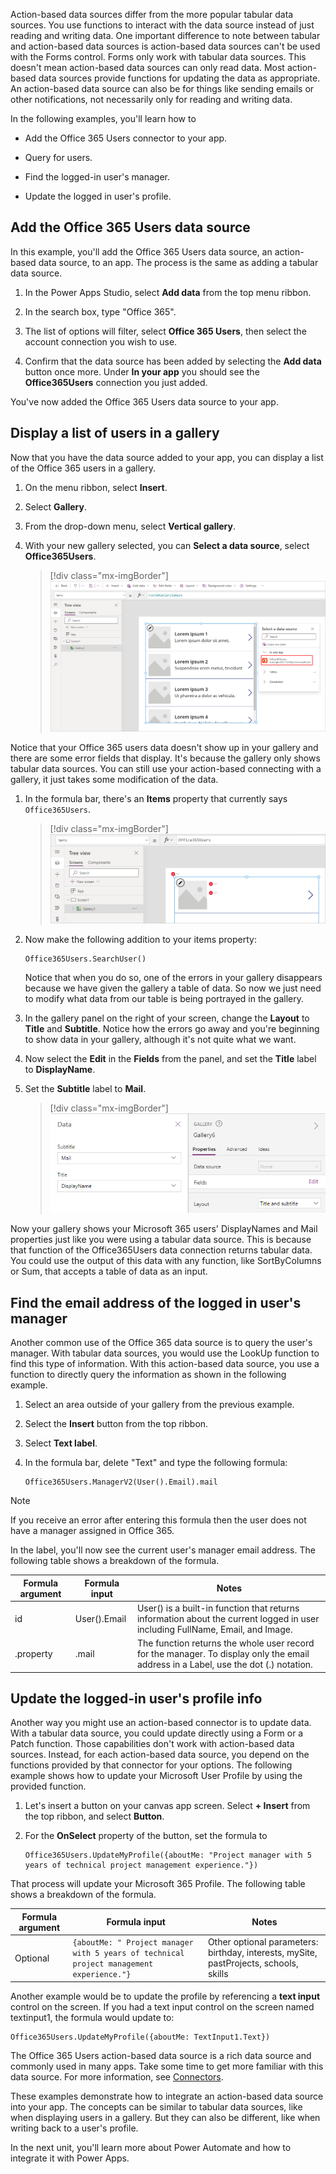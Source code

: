 Action-based data sources differ from the more popular tabular data sources. You use functions to interact with the data source instead of just reading and writing data. One important difference to note between tabular and action-based data sources is action-based data sources can't be used with the Forms control. Forms only work with tabular data sources. This doesn't mean action-based data sources can only read data. Most action-based data sources provide functions for updating the data as appropriate. An action-based data source can also be for things like sending emails or other notifications, not necessarily only for reading and writing data.

In the following examples, you'll learn how to

- Add the Office 365 Users connector to your app.

- Query for users.

- Find the logged-in user's manager.

- Update the logged in user's profile.

## Add the Office 365 Users data source

In this example, you'll add the Office 365 Users data source, an
action-based data source, to an app. The process is the same as adding a
tabular data source.

1. In the Power Apps Studio, select **Add data** from the top menu ribbon.

1. In the search box, type "Office 365".

1. The list of options will filter, select **Office 365 Users**, then select the account connection you wish to use.

1. Confirm that the data source has been added by selecting the **Add data** button once more. Under **In your app** you should see the **Office365Users** connection you just added.

You've now added the Office 365 Users data source to your
app.

## Display a list of users in a gallery

Now that you have the data source added to your app, you can display a list of the Office 365 users in a gallery.

1. On the menu ribbon, select **Insert**.

1. Select **Gallery**.

1. From the drop-down menu, select **Vertical gallery**.

1. With your new gallery selected, you can **Select a data source**, select **Office365Users**.

   > [!div class="mx-imgBorder"]
   > [![Screenshot of Select a data source for your gallery with the Office365Users connector highlighted.](../media/select-users.png)](../media/select-users.png#lightbox)

Notice that your Office 365 users data doesn't show up in your gallery and there are some error fields that display. It's
because the gallery only shows tabular data sources. You
can still use your action-based connecting with a gallery, it just takes
some modification of the data.

1. In the formula bar, there's an **Items** property that currently says `Office365Users`.

   > [!div class="mx-imgBorder"]
   > [![Screenshot of flow items from the Items gallery property.](../media/items-property.png)](../media/items-property.png#lightbox)

1. Now make the following addition to your items property:

   ```powerappsfl
   Office365Users.SearchUser()
   ```

   Notice that when you do so, one of the errors in your gallery disappears because we have given the gallery a table of data. So now we just need to modify what data from our table is being portrayed in the gallery.

1. In the gallery panel on the right of your screen, change the **Layout** to **Title** and **Subtitle**. Notice how the errors go away and you're beginning to show data in your gallery, although it's not quite what we want.

1. Now select the **Edit** in the **Fields** from the panel, and set the **Title** label to **DisplayName**.

1. Set the **Subtitle** label to **Mail**.

   > [!div class="mx-imgBorder"]
   > ![Screenshot of flow settings property from gallery settings.](../media/flow-setting.png)

Now your gallery shows your Microsoft 365 users' DisplayNames and Mail properties just like you were using a tabular data source. This is because that function of the Office365Users data connection returns tabular data. You could use the output of this data with any function, like SortByColumns or Sum, that accepts a table of data as an input.

## Find the email address of the logged in user's manager

Another common use of the Office 365 data source is to query the user's
manager. With tabular data sources, you would use the LookUp function to
find this type of information. With this action-based data source, you
use a function to directly query the information as shown in the following example.

1. Select an area outside of your gallery from the previous example.

1. Select the **Insert** button from the top ribbon.

1. Select **Text label**.

1. In the formula bar, delete "Text" and type the following formula:

    ```powerappsfl
    Office365Users.ManagerV2(User().Email).mail
    ```

> [!NOTE]
> If you receive an error after entering this formula then the user does not have a manager assigned in Office 365.

In the label, you'll now see the current user's manager email address.
The following table shows a breakdown of the formula.

| **Formula argument** | **Formula input**    | **Notes**       |
|--------------------- |--------------------- |-----------------|
| id                   | User().Email         | User() is a built-in function that returns information about the current logged in user including FullName, Email, and Image. |
| .property            | .mail                | The function returns the whole user record for the manager. To display only the email address in a Label, use the dot (.) notation. |

## Update the logged-in user's profile info

Another way you might use an action-based connector is to update data.
With a tabular data source, you could update directly using a Form or a
Patch function. Those capabilities don't work with action-based data
sources. Instead, for each action-based data source, you depend
on the functions provided by that connector for your options. The
following example shows how to update your Microsoft User Profile
by using the provided function.

1. Let's insert a button on your canvas app screen. Select **+ Insert** from the top ribbon, and select **Button**.

1. For the **OnSelect** property of the button, set the formula to

   ```powerappsfl
   Office365Users.UpdateMyProfile({aboutMe: "Project manager with 5 years of technical project management experience."})
   ```

That process will update your Microsoft 365 Profile. The following table shows a breakdown of the formula.

| **Formula argument** | **Formula input**    | **Notes**       |
| -------------------- | -------------------- |-----------------|
| Optional  | `{aboutMe: " Project manager with 5 years of technical project management experience."}` | Other optional parameters: birthday, interests, mySite, pastProjects, schools, skills |

Another example would be to update the profile by referencing a **text input**
control on the screen.  If you had a text input control on the
screen named textinput1, the formula would update to:

```powerappsfl
Office365Users.UpdateMyProfile({aboutMe: TextInput1.Text})
```

The Office 365 Users action-based data source is a rich data source and
commonly used in many apps. Take some time to get more
familiar with this data source. For more information, see [Connectors](/connectors/?azure-portal=true).

These examples demonstrate how to integrate an action-based data source
into your app. The concepts can be similar to tabular data sources, like when displaying users in a gallery. But they can also
be different, like when writing back to a user's profile.

In the next unit, you'll learn more about Power Automate and how to
integrate it with Power Apps.
